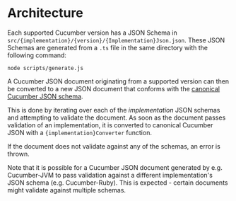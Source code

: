 # Architecture

Each supported Cucumber version has a JSON Schema in `src/{implementation}/{version}/{Implementation}Json.json`.
These JSON Schemas are generated from a `.ts` file in the same directory with the following command:

    node scripts/generate.js

A Cucumber JSON document originating from a supported version can then be converted to a new JSON document that conforms
with the [canonical Cucumber JSON schema](src/CucumberJson.json).

This is done by iterating over each of the _implementation_ JSON schemas and attempting to validate the document. As soon as the document
passes validation of an implementation, it is converted to canonical Cucumber JSON with a `{implementation}Converter` function.

If the document does not validate against any of the schemas, an error is thrown.

Note that it is possible for a Cucumber JSON document generated by e.g. Cucumber-JVM to pass validation against a different
implementation's JSON schema (e.g. Cucumber-Ruby). This is expected - certain documents might validate against multiple schemas.
